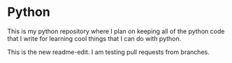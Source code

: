 # Python
This is my python repository where I plan on keeping all of the python code that I write for learning cool things that I can do with python. 

This is the new readme-edit. I am testing pull requests from branches. 
